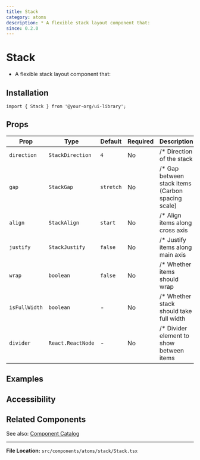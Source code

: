 ```yaml
---
title: Stack
category: atoms
description: * A flexible stack layout component that:
since: 0.2.0
---
```


# Stack

* A flexible stack layout component that:

## Installation

```tsx
import { Stack } from '@your-org/ui-library';
```

## Props


| Prop | Type | Default | Required | Description |
|------|------|---------|----------|-------------|
| `direction` | `StackDirection` | `4` | No | /* Direction of the stack |
| `gap` | `StackGap` | `stretch` | No | /* Gap between stack items (Carbon spacing scale) |
| `align` | `StackAlign` | `start` | No | /* Align items along cross axis |
| `justify` | `StackJustify` | `false` | No | /* Justify items along main axis |
| `wrap` | `boolean` | `false` | No | /* Whether items should wrap |
| `isFullWidth` | `boolean` | - | No | /* Whether stack should take full width |
| `divider` | `React.ReactNode` | - | No | /* Divider element to show between items |






## Examples



## Accessibility





## Related Components

See also: [Component Catalog](../catalog.md)

---

**File Location:** `src/components/atoms/stack/Stack.tsx`

